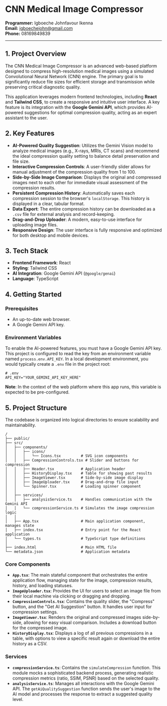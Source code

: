 
# CNN Medical Image Compressor

**Programmer:** Igboeche Johnfavour Ikenna  
**Email:** igboechejohn@gmail.com  
**Phone:** 08169849839

---

## 1. Project Overview

The CNN Medical Image Compressor is an advanced web-based platform designed to compress high-resolution medical images using a simulated Convolutional Neural Network (CNN) engine. The primary goal is to significantly reduce file sizes for efficient storage and transmission while preserving critical diagnostic quality.

This application leverages modern frontend technologies, including **React** and **Tailwind CSS**, to create a responsive and intuitive user interface. A key feature is its integration with the **Google Gemini API**, which provides AI-powered suggestions for optimal compression quality, acting as an expert assistant to the user.

## 2. Key Features

- **AI-Powered Quality Suggestion**: Utilizes the Gemini Vision model to analyze medical images (e.g., X-rays, MRIs, CT scans) and recommend the ideal compression quality setting to balance detail preservation and file size.
- **Interactive Compression Controls**: A user-friendly slider allows for manual adjustment of the compression quality from 1 to 100.
- **Side-by-Side Image Comparison**: Displays the original and compressed images next to each other for immediate visual assessment of the compression results.
- **Persistent Compression History**: Automatically saves each compression session to the browser's `localStorage`. This history is displayed in a clear, tabular format.
- **Data Export**: The entire compression history can be downloaded as a `.csv` file for external analysis and record-keeping.
- **Drag-and-Drop Uploader**: A modern, easy-to-use interface for uploading image files.
- **Responsive Design**: The user interface is fully responsive and optimized for both desktop and mobile devices.

## 3. Tech Stack

- **Frontend Framework**: React
- **Styling**: Tailwind CSS
- **AI Integration**: Google Gemini API (`@google/genai`)
- **Language**: TypeScript

## 4. Getting Started

### Prerequisites

- An up-to-date web browser.
- A Google Gemini API key.

### Environment Variables

To enable the AI-powered features, you must have a Google Gemini API key. This project is configured to read the key from an environment variable named `process.env.API_KEY`. In a local development environment, you would typically create a `.env` file in the project root:

```
# .env
API_KEY="YOUR_GEMINI_API_KEY_HERE"
```

**Note**: In the context of the web platform where this app runs, this variable is expected to be pre-configured.

## 5. Project Structure

The codebase is organized into logical directories to ensure scalability and maintainability.

```
/
├── public/
├── src/
│   ├── components/
│   │   ├── icons/
│   │   │   └── Icons.tsx         # SVG icon components
│   │   ├── CompressionControls.tsx # Slider and buttons for compression
│   │   ├── Header.tsx            # Application header
│   │   ├── HistoryDisplay.tsx    # Table for showing past results
│   │   ├── ImageViewer.tsx       # Side-by-side image display
│   │   ├── ImageUploader.tsx     # Drag-and-drop file input
│   │   └── Spinner.tsx           # Loading spinner component
│   │
│   ├── services/
│   │   ├── analysisService.ts    # Handles communication with the Gemini API
│   │   └── compressionService.ts # Simulates the image compression logic
│   │
│   ├── App.tsx                   # Main application component, manages state
│   ├── index.tsx                 # Entry point for the React application
│   └── types.ts                  # TypeScript type definitions
│
├── index.html                    # Main HTML file
└── metadata.json                 # Application metadata
```

### Core Components

- **`App.tsx`**: The main stateful component that orchestrates the entire application flow, managing state for the image, compression results, history, and loading statuses.
- **`ImageUploader.tsx`**: Provides the UI for users to select an image file from their local machine via clicking or dragging and dropping.
- **`CompressionControls.tsx`**: Contains the quality slider, the "Compress" button, and the "Get AI Suggestion" button. It handles user input for compression settings.
- **`ImageViewer.tsx`**: Renders the original and compressed images side-by-side, allowing for easy visual comparison. Includes a download button for the compressed image.
- **`HistoryDisplay.tsx`**: Displays a log of all previous compressions in a table, with options to view a specific result again or download the entire history as a CSV.

### Services

- **`compressionService.ts`**: Contains the `simulateCompression` function. This module mocks a sophisticated backend process, generating realistic compression metrics (ratio, SSIM, PSNR) based on the selected quality.
- **`analysisService.ts`**: Manages all interactions with the Google Gemini API. The `getAiQualitySuggestion` function sends the user's image to the AI model and processes the response to extract a suggested quality level.

